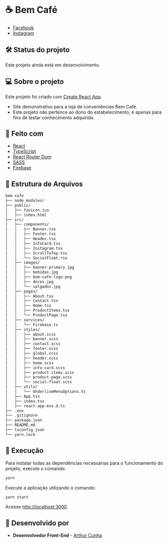 # ☕ Bem Café

- [Facebook](https://www.facebook.com/bemcafebp)
- [Instagram](https://www.instagram.com/bemcafebp/)

## 🛠️ Status do projeto

Este projeto ainda está em desenvolvimento.

## 💻 Sobre o projeto

Este projeto foi criado com [Create React App](https://github.com/facebook/create-react-app).

- Site demonstrativo para a loja de conveniências Bem Café.
- Este projeto não pertence ao dono do estabelecimento, é apenas para fins de testar conhecimento adquirido.

## 🧪 Feito com

* [React](https://pt-br.reactjs.org/)
* [TypeScript](https://www.typescriptlang.org/)
* [React Router Dom](https://v5.reactrouter.com/web/guides/quick-start/)
* [SASS](https://sass-lang.com/)
* [Firebase](https://firebase.google.com/)

## 📁 Estrutura de Arquivos

```bash
bem-cafe
├── node_modules/
├── public/
│   ├── favicon.ico
│   ├── index.html
├── src/
│   ├── components/
│   │   ├── Banner.tsx
│   │   ├── Footer.tsx
│   │   ├── Header.tsx
│   │   ├── InfoCard.tsx
│   │   ├── Instagram.tsx
│   │   ├── ScrollToTop.tsx
│   │   └── SocialFloat.rsx
│   ├── images/
│   │   ├── banner-primary.jpg
│   │   ├── bebidas.jpg
│   │   ├── bem-cafe-logo-png
│   │   ├── doces.jpg
│   │   └── salgados.jpg
│   ├── pages/
│   │   ├── About.tsx
│   │   ├── Contact.tsx
│   │   ├── Home.tsx
│   │   ├── ProductItems.tsx
│   │   └── ProductPage.tsx
│   ├── services/
│   │   └── Firebase.ts
│   ├── styles/
│   │   ├── about.scss
│   │   ├── banner.scss
│   │   ├── contact.scss
│   │   ├── footer.scss
│   │   ├── global.scss
│   │   ├── header.scss
│   │   ├── home.scss
│   │   ├── info-card.scss
│   │   ├── product-items.scss
│   │   ├── product-page.scss
│   │   └── social-float.scss
│   ├── utils/
│   │   └── UnderlineMenuOptions.ts
│   ├── App.tsx
│   ├── index.tsx
│   ├── react-app-env.d.ts
├── .env
├── .gitignore
├── package.json
├── README.md
├── tsconfig.json
└── yarn.lock

```

## 🚀 Execução

Para instalar todas as dependências necessárias para o funcionamento do projeto, execute o comando:
```bash 
yarn
```

Execute a aplicação utilizando o comando:
```bash 
yarn start
```

Acesse [http://localhost:3000](http://localhost:3000).

## 📝 Desenvolvido por

* **Desenvolvedor Front-End**  - [Arthur Cunha](https://github.com/arthur-cunha11)
